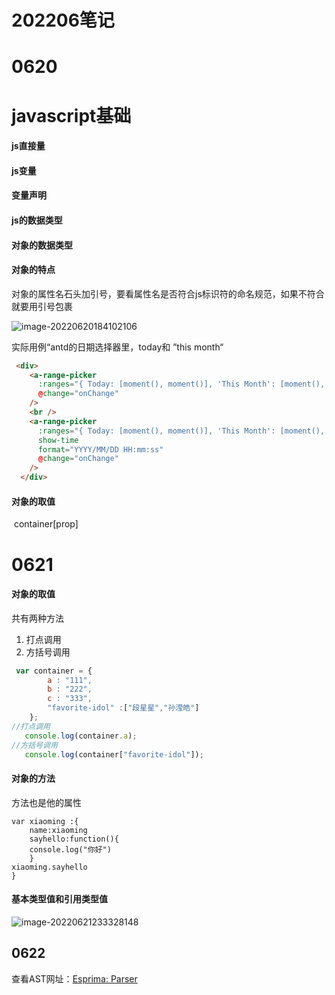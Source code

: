 # 202206笔记

# 0620

# javascript基础

#### js直接量

#### js变量

#### 变量声明

#### js的数据类型

#### 对象的数据类型

#### 对象的特点

对象的属性名石头加引号，要看属性名是否符合js标识符的命名规范，如果不符合就要用引号包裹

![image-20220620184102106](C:\Users\JennieLiu\AppData\Roaming\Typora\typora-user-images\image-20220620184102106.png)

实际用例“antd的日期选择器里，today和 ”this month“



```html
 <div>
    <a-range-picker
      :ranges="{ Today: [moment(), moment()], 'This Month': [moment(), moment().endOf('month')] }"
      @change="onChange"
    />
    <br />
    <a-range-picker
      :ranges="{ Today: [moment(), moment()], 'This Month': [moment(), moment().endOf('month')] }"
      show-time
      format="YYYY/MM/DD HH:mm:ss"
      @change="onChange"
    />
  </div>
```



#### 对象的取值

​	container[prop]



# 0621

#### 对象的取值

共有两种方法

1. 打点调用
2. 方括号调用



```javascript
 var container = {
        a : "111",
        b : "222",
        c : "333",
        "favorite-idol" :["段星星","孙滢皓"]
    };
//打点调用
   console.log(container.a);
//方括号调用
   console.log(container["favorite-idol"]);
```



#### 对象的方法

方法也是他的属性

```
var xiaoming :{
	name:xiaoming 
	sayhello:function(){
	console.log("你好")
	}
xiaoming.sayhello
}
```



#### 基本类型值和引用类型值

![image-20220621233328148](C:\Users\JennieLiu\AppData\Roaming\Typora\typora-user-images\image-20220621233328148.png)

##### 



## 0622

查看AST网址：[Esprima: Parser](https://esprima.org/demo/parse.html#)
